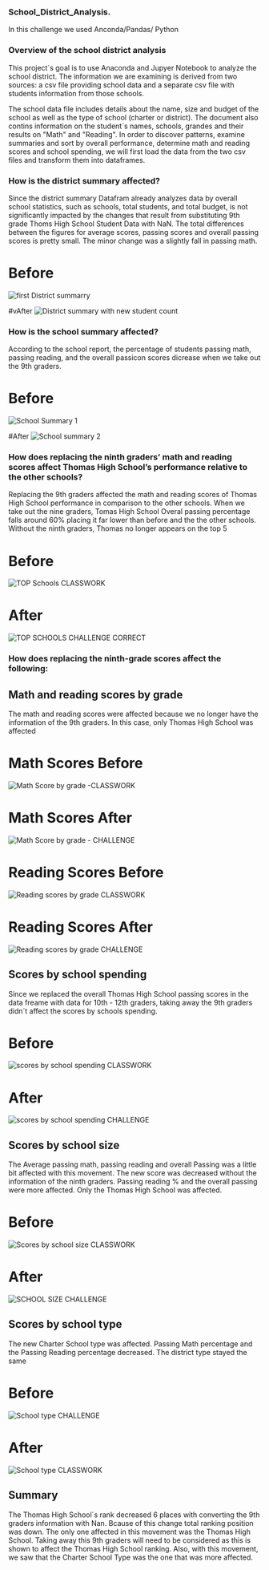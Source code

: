 ### School_District_Analysis.

In this challenge we used Anconda/Pandas/ Python

### Overview of the school district analysis
This project´s goal is to use Anaconda and Jupyer Notebook to analyze the school district. The information we are examining is derived from two sources: a csv file providing school data and a separate csv file with students information from those schools. 

The school data file includes details about the name, size and budget of the school as well as the type of school (charter or district). The document also contins information on the student´s names, schools, grandes and their results on "Math" and "Reading". In order to discover patterns, examine summaries and sort by overall performance, determine math and reading scores and school spending, we will first load the data from the two csv files and transform them into dataframes.

### How is the district summary affected?
Since the district summary Datafram already analyzes data by overall school statistics, such as schools, total students, and total budget, is not significantly impacted by the changes that result from substituting 9th grade Thoms High School Student Data with NaN. The total differences between the figures for average scores, passing scores and overall passing scores is pretty small. The minor change was a slightly fall in passing math.

# Before
![first District summarry](https://user-images.githubusercontent.com/108194577/180679511-7896f587-a9cc-4c44-a1f1-4507efa2a5be.PNG)

#vAfter
![District summary with new student count](https://user-images.githubusercontent.com/108194577/180679536-9a2d8545-69e8-4c66-9c50-5b2d9963c0c1.PNG)

### How is the school summary affected?
According to the school report, the percentage of students passing math, passing reading, and the overall passicon scores dicrease when we take out the 9th graders. 

# Before
![School Summary 1](https://user-images.githubusercontent.com/108194577/180696727-3b1956f6-795a-4b07-92c8-07563f8b1b9b.PNG)

#After
![School summary 2](https://user-images.githubusercontent.com/108194577/180696760-3c605d83-858d-4736-8bb7-d2cf4a42609f.PNG)



### How does replacing the ninth graders’ math and reading scores affect Thomas High School’s performance relative to the other schools?
Replacing the 9th graders affected the math and reading scores of Thomas High School performance in comparison to the other schools. When we take out the nine graders, Tomas High School Overal passing percentage falls around 60% placing it far lower than before and the the other schools. Without the ninth graders, Thomas no longer appears on the top 5

# Before
![TOP Schools CLASSWORK ](https://user-images.githubusercontent.com/108194577/180697434-bbde2e2a-20a8-4d50-a548-60ded59963a6.PNG)

# After
![TOP SCHOOLS CHALLENGE CORRECT](https://user-images.githubusercontent.com/108194577/180697451-3f83d08f-abd1-4d6e-8b65-b985b29f712e.PNG)

### How does replacing the ninth-grade scores affect the following:
## Math and reading scores by grade
The math and reading scores were affected because we no longer have the information of the 9th graders.  In this case, only Thomas High School was affected

# Math Scores Before 
![Math Score by grade -CLASSWORK](https://user-images.githubusercontent.com/108194577/180697914-d78bed2e-f5e2-4ae4-bf40-288f85e704c6.PNG)

# Math Scores After
![Math Score by grade - CHALLENGE](https://user-images.githubusercontent.com/108194577/180697937-8d8f80a2-5a84-43fe-bd24-70fbb5d4c5da.PNG)

# Reading Scores Before
![Reading scores by grade CLASSWORK](https://user-images.githubusercontent.com/108194577/180698191-c28a900d-15b8-4c2b-80d9-055a98c7f743.PNG)

# Reading Scores After
![Reading scores by grade CHALLENGE](https://user-images.githubusercontent.com/108194577/180698144-cc63304c-4f22-42c2-8610-5b0bcb500c17.PNG)

## Scores by school spending
Since we replaced the overall Thomas High School passing scores in the data freame with data for 10th - 12th graders, taking away the 9th graders didn´t affect the scores by schools spending.

# Before
![scores by school spending CLASSWORK](https://user-images.githubusercontent.com/108194577/180698617-1e7e3846-8122-4b94-8b30-1b88e99a3ec0.PNG)

# After
![scores by school spending CHALLENGE](https://user-images.githubusercontent.com/108194577/180698630-2dd80d7e-8e40-4bc8-be0d-dbb590eb61f9.PNG)

## Scores by school size
The Average passing math, passing reading and overall Passing was a little bit affected with this movement. The new score was decreased without the information of the ninth graders. Passing reading % and the overall passing were more affected.
Only the Thomas High School was affected.

# Before
![Scores by school size CLASSWORK](https://user-images.githubusercontent.com/108194577/180699714-c51f4247-fe19-402f-be25-b7df65c813e1.PNG)

# After
![SCHOOL SIZE CHALLENGE](https://user-images.githubusercontent.com/108194577/180699726-4697675b-0891-42ea-9f80-c0c7aae44ff1.PNG)

## Scores by school type
The new Charter School type was affected.  Passing Math percentage and the Passing Reading percentage decreased.
The district type stayed the same

# Before
![School type CHALLENGE](https://user-images.githubusercontent.com/108194577/180700139-46b1e546-6311-4ba4-a527-772b488d21d4.PNG)

# After
![School type CLASSWORK](https://user-images.githubusercontent.com/108194577/180700152-9a781b41-035d-481f-a003-e7499186ab75.PNG)

## Summary
The Thomas High School´s rank decreased 6 places with converting the 9th graders information with Nan. Bcause of this change total ranking position was down. The only one affected in this movement was the Thomas High School.
Taking away this 9th graders will need to be considered as this is shown to affect the Thomas High School ranking. 
Also, with this movement, we saw that the Charter School Type was the one that was more affected. 
